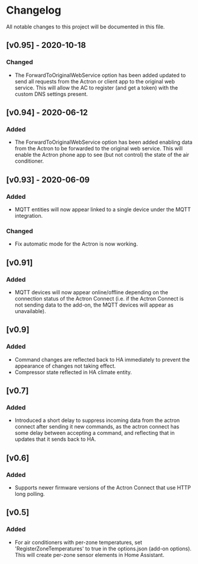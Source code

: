 # Changelog
All notable changes to this project will be documented in this file.

## [v0.95] - 2020-10-18

### Changed
- The ForwardToOriginalWebService option has been added updated to send all requests from the Actron or client app to the original web service. This will allow the AC to register (and get a token) with the custom DNS settings present.

## [v0.94] - 2020-06-12

### Added
- The ForwardToOriginalWebService option has been added enabling data from the Actron to be forwarded to the original web service. This will enable the Actron phone app to see (but not control) the state of the air conditioner.

## [v0.93] - 2020-06-09

### Added
- MQTT entities will now appear linked to a single device under the MQTT integration.

### Changed
- Fix automatic mode for the Actron is now working.

## [v0.91] 

### Added
- MQTT devices will now appear online/offline depending on the connection status of the Actron Connect (i.e. if the Actron Connect is not sending data to the add-on, the MQTT devices will appear as unavailable).

## [v0.9]

### Added
- Command changes are reflected back to HA immediately to prevent the appearance of changes not taking effect.
- Compressor state reflected in HA climate entity.

## [v0.7]

### Added
- Introduced a short delay to suppress incoming data from the actron connect after sending it new commands, as the actron connect has some delay between accepting a command, and reflecting that in updates that it sends back to HA.

## [v0.6]

### Added
- Supports newer firmware versions of the Actron Connect that use HTTP long polling.

## [v0.5]

### Added
- For air conditioners with per-zone temperatures, set 'RegisterZoneTemperatures' to true in the options.json (add-on options). This will create per-zone sensor elements in Home Assistant.
